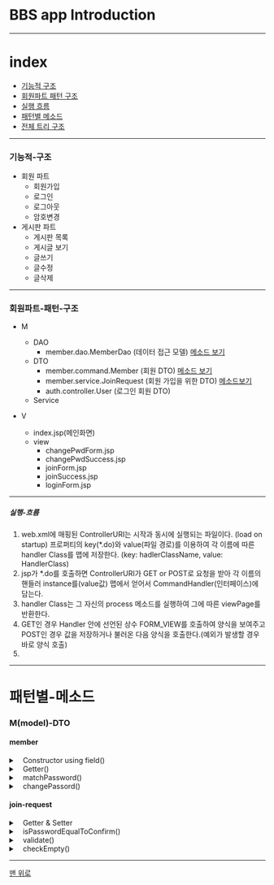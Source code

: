 
# BBS app Introduction

---

# index
+ [기능적 구조](#기능적-구조)
+ [회원파트 패턴 구조](#회원파트-패턴-구조)
+ [실행 흐름](#실행-흐름)
+ [패턴별 메소드](#패턴별-메소드)
+ [전체 트리 구조](#전체-트리-구조)

---

### 기능적-구조
+ 회원 파트
  - 회원가입
  - 로그인
  - 로그아웃
  - 암호변경
+ 게시판 파트
  - 게시판 목록
  - 게시글 보기
  - 글쓰기
  - 글수정
  - 글삭제
---

### 회원파트-패턴-구조
+ M
  - DAO
    - member.dao.MemberDao
	(데이터 접근 모델)
	[메소드 보기](#member-dao)
  - DTO
    - member.command.Member
  	(회원 DTO)
  	[메소드 보기](#member)
    - member.service.JoinRequest
  	(회원 가입을 위한 DTO)
  	[메소드보기](#join-request)
    - auth.controller.User
  	(로그인 회원 DTO)
  - Service

+ V
  - index.jsp(메인화면)
  - view
	- changePwdForm.jsp
	- changePwdSuccess.jsp
	- joinForm.jsp
	- joinSuccess.jsp
	- loginForm.jsp

-----

##### 실행-흐름
1. web.xml에 매핑된 ControllerURI는 
   시작과 동시에 실행되는 파일이다. (load on startup)
   프로퍼티의 key(*.do)와 value(파일 경로)를 이용하여
   각 이름에 따른 handler Class를 맵에 저장한다.
   (key: hadlerClassName, value: HandlerClass)
2. jsp가 *.do를 호출하면 ControllerURI가 GET or POST로
   요청을 받아 각 이름의 핸들러 instance를(value값) 
   맵에서 얻어서 CommandHandler(인터페이스)에 담는다.
3. handler Class는 그 자신의 process 메소드를 실행하여
   그에 따른 viewPage를 반환한다.
4. GET인 경우 Handler 안에 선언된 상수 FORM_VIEW를
   호출하여 양식을 보여주고 POST인 경우 값을 저장하거나 불러온 다음
   양식을 호출한다.(예외가 발생할 경우 바로 양식 호출)
5. 


----

# 패턴별-메소드

### M(model)-DTO
#### member

<details>
<summary>&nbsp;&nbsp;&nbsp;Constructor using field()</summary>
<div markdown="1">

~~~java
public Member(String id, String name, String password, Date regDate) {
	this.id = id;
	this.name = name;
	this.password = password;
	this.regDate = regDate;
	}
~~~
</div>
</details>

<details>
<summary>&nbsp;&nbsp;&nbsp;Getter()</summary>
<div markdown="1">

~~~java
public String getId() {
		return id;
	}
~~~

~~~java
public String getName() {
		return name;
	}
~~~
~~~java
public String getPassword() {
	return password;
	}
~~~
~~~java
public Date getRegDate() {
	return regDate;
	}
~~~

</div>
</details>

<details>
<summary>&nbsp;&nbsp;&nbsp;matchPassword()</summary>
<div markdown="1">

~~~java
//parameter : String pwd
public boolean matchPassword(String pwd) {
	return password.equals(pwd);
	}
~~~

</div>
</details>

<details>
<summary>&nbsp;&nbsp;&nbsp;changePassord()</summary>
<div markdown="1">

~~~java
public void changePassword(String newPwd) {
	this.password = newPwd;
	}
~~~

</div>
</details>

#### join-request
<details>
<summary>&nbsp;&nbsp;&nbsp;Getter & Setter</summary>
<div markdown="1">

~~~java
public String getId() {
		return id;
	}
~~~
~~~java
public void setId(String id) {
	this.id = id;
	}
~~~
~~~java
public String getName() {
	return name;
}
~~~
~~~java
public void setName(String name) {
		this.name = name;
	}
~~~

~~~java
public String getPassword() {
	return password;
	}
~~~
~~~java
public void setPassword(String password) {
	this.password = password;
	}
~~~
~~~java
public String getConfirmPassword() {
	return confirmPassword;
	}
~~~
~~~java
public void setConfirmPassword(String confirmPassword) {
	this.confirmPassword = confirmPassword;
	}
~~~
</div>
</details>


<details>
<summary>&nbsp;&nbsp;&nbsp;isPasswordEqualToConfirm()</summary>
<div markdown="1">

~~~java
public boolean isPasswordEqualToConfirm() {
	return password != null && password.equals(confirmPassword;
}
~~~
</div>
</details>

<details>
<summary>&nbsp;&nbsp;&nbsp;validate()</summary>
<div markdown="1">

~~~java
//유효성 검증
public void validate(Map<String, Boolean> errors) {
	checkEmpty(errors, id, "id");
	checkEmpty(errors, name, "name");
	checkEmpty(errors, password, "password");
	checkEmpty(errors, confirmPassword, "confirmPassword");
	}
	if (!errors.containsKey("confirmPassword")) {
		if(!isPasswordEqualToConfirm()) {
			errors.put("notMatch", Boolean.TRUE);
		}
	}
~~~

  - value값이 비어있으면 errors.put(fieldName, Boolean.TRUE)을 수행하는 checkEmpty() 메소드를 사용한다. 
  isPasswordEqualToConfirm()로 암호와 확인 암호가 같은지
  체크하여 역시 errors 맵에 담는다.
  errors가 비어있지 않다는 것은 어떠한 에러가 존재한다는 의미

</div>
</details>

<details>
<summary>&nbsp;&nbsp;&nbsp;checkEmpty()</summary>
<div markdown="1">

~~~java
private void checkEmpty(Map<String, Boolean> errors, 
						String value, String fieldName) {
	if (value == null || value.isEmpty()) {
		errors.put(fieldName, Boolean.TRUE);
	}
}
~~~
</div>
</details>

---

[맨 위로](#index)